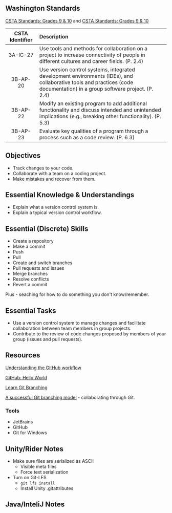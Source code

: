 
## Washington Standards

[CSTA Standards: Grades 9 & 10](http://www.k12.wa.us/ComputerScience/pubdocs/CS-Standards-9-10.pdf) and [CSTA Standards: Grades 9 & 10](http://www.k12.wa.us/ComputerScience/pubdocs/CS-Standards-11-12.pdf)

| CSTA Identifier | Description |
| :---:      | :--- |
| 3A-IC-27   | Use tools and methods for collaboration on a project to increase connectivity of people in different cultures and career fields. (P. 2.4) |
| 3B-AP-20   | Use version control systems, integrated development environments (IDEs), and collaborative tools and practices (code documentation) in a group software project. (P. 2.4) |
| 3B-AP-22   | Modify an existing program to add additional functionality and discuss intended and unintended implications (e.g., breaking other functionality). (P. 5.3) |
| 3B-AP-23   | Evaluate key qualities of a program through a process such as a code review. (P. 6.3) |

## Objectives

* Track changes to your code.
* Collaborate with a team on a coding project.
* Make mistakes and recover from them.

## Essential Knowledge & Understandings

* Explain what a version control system is.
* Explain a typical version control workflow.

## Essential (Discrete) Skills

* Create a repository
* Make a commit
* Push
* Pull
* Create and switch branches
* Pull requests and issues
* Merge branches
* Resolve conflicts
* Revert a commit

Plus - seaching for how to do something you don't know/remember.

## Essential Tasks

* Use a version control system to manage changes and facilitate collaboration between team members in group projects.
* Contribute to the review of code changes proposed by members of your group (issues and pull requests).

## Resources

[Understanding the GitHub workflow](https://guides.github.com/introduction/flow/)

[GitHub: Hello World](https://guides.github.com/activities/hello-world/)

[Learn Git Branching](https://learngitbranching.js.org)

[A successful Git branching model](https://nvie.com/posts/a-successful-git-branching-model/) - collaborating through Git.

### Tools

* JetBrains
* GitHub
* Git for Windows

## Unity/Rider Notes

* Make sure files are serialized as ASCII
  - Visible meta files
  - Force text serialization
* Turn on Git-LFS
  - ```git lfs install```
  - Install Unity .gitattributes

## Java/InteliJ Notes

